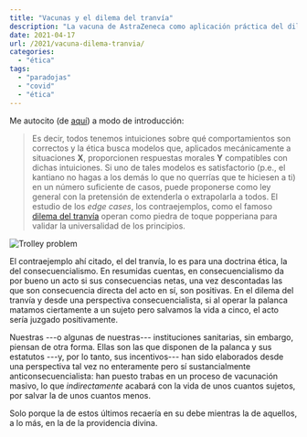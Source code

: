 ```yaml
---
title: "Vacunas y el dilema del tranvía"
description: "La vacuna de AstraZeneca como aplicación práctica del dilema del tranvía"
date: 2021-04-17
url: /2021/vacuna-dilema-tranvia/
categories:
  - "ética"
tags:
  - "paradojas"
  - "covid"
  - "ética"
---
```


Me autocito (de [aquí](https://piensoluegohesobrevivido.es/post/20210104/)) a modo de introducción:

> Es decir, todos tenemos intuiciones sobre qué comportamientos son correctos y la ética busca modelos que, aplicados mecánicamente a situaciones **X**, proporcionen respuestas morales **Y** compatibles con dichas intuiciones. Si uno de tales modelos es satisfactorio (p.e., el kantiano no hagas a los demás lo que no querrías que te hiciesen a ti) en un número suficiente de casos, puede proponerse como ley general con la pretensión de extenderla o extrapolarla a todos. El estudio de los _edge cases_, los contraejemplos, como el famoso [dilema del tranvía](https://es.wikipedia.org/wiki/Dilema_del_tranv%C3%ADa) operan como piedra de toque popperiana para validar la universalidad de los principios.

![Trolley problem](/images/trolley_problem.jpg)

El contraejemplo ahí citado, el del tranvía, lo es para una doctrina ética, la del consecuencialismo. En resumidas cuentas, en consecuencialismo da por bueno un acto si sus consecuencias netas, una vez descontadas las que son consecuencia directa del acto en sí, son positivas. En el dilema del tranvía y desde una perspectiva consecuencialista, si al operar la palanca matamos ciertamente a un sujeto pero salvamos la vida a cinco, el acto sería juzgado positivamente.

Nuestras ---o algunas de nuestras--- instituciones sanitarias, sin embargo, piensan de otra forma. Ellas son las que disponen de la palanca y sus estatutos ---y, por lo tanto, sus incentivos--- han sido elaborados desde una perspectiva tal vez no enteramente pero sí sustancialmente anticonsecuencialista: han puesto trabas en un proceso de vacunación masivo, lo que _indirectamente_ acabará con la vida de unos cuantos sujetos, por salvar la de unos cuantos menos.

Solo porque la de estos últimos recaería en su debe mientras la de aquellos, a lo más, en la de la providencia divina.

